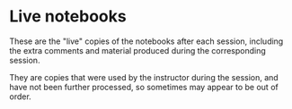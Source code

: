 # Live notebooks

These are the "live" copies of the notebooks after each session, including
the extra comments and material produced during the corresponding session.

They are copies that were used by the instructor during the session, and have not been further processed, so sometimes may appear to be out of order. 
